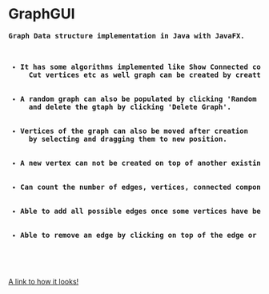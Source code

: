 # GraphGUI

<pre><strong>Graph Data structure implementation in Java with JavaFX. 
<ul>
  <li>It has some algorithms implemented like Show Connected components, 
  Cut vertices etc as well graph can be created by creatting vertices and edges.</li>
  <li>A random graph can also be populated by clicking 'Random Graph' 
  and delete the gtaph by clicking 'Delete Graph'.</li>
  <li>Vertices of the graph can also be moved after creation 
  by selecting and dragging them to new position.</li>
  <li>A new vertex can not be created on top of another existing vertx.</li>
  <li>Can count the number of edges, vertices, connected components and cut vertices.</li>
  <li>Able to add all possible edges once some vertices have been created.</li>
  <li>Able to remove an edge by clicking on top of the edge or close to it.</li>
</ul>
</strong>
</pre>

[A link to how it looks!](https://github.com/HamidurRahman1/Project__graphGUI/blob/master/Screen%20Shot%202019-10-29%20at%2012.13.54%20PM.png)

